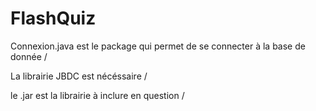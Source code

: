 # FlashQuiz

Connexion.java est le package qui permet de se connecter à la base de donnée /

La librairie JBDC est nécéssaire / 

le .jar est la librairie à inclure en question / 
